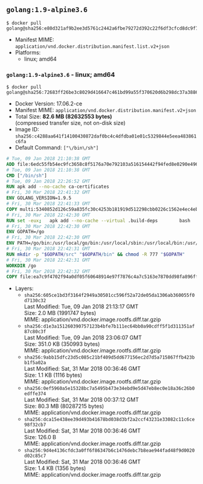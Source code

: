 ## `golang:1.9-alpine3.6`

```console
$ docker pull golang@sha256:e80d321af9b2ee3d5761c2442a6fbe79272d392c22f6df3cfcd8dc9f72d3ce2d
```

-	Manifest MIME: `application/vnd.docker.distribution.manifest.list.v2+json`
-	Platforms:
	-	linux; amd64

### `golang:1.9-alpine3.6` - linux; amd64

```console
$ docker pull golang@sha256:72683ff26be3c8029d416647c461bd99a55f370620d6b298dc37a38864555cd0
```

-	Docker Version: 17.06.2-ce
-	Manifest MIME: `application/vnd.docker.distribution.manifest.v2+json`
-	Total Size: **82.6 MB (82632553 bytes)**  
	(compressed transfer size, not on-disk size)
-	Image ID: `sha256:c4288aa641f14100430872daf0bc4c4dfdba01e01c5329844e5eea483861c6fa`
-	Default Command: `["\/bin\/sh"]`

```dockerfile
# Tue, 09 Jan 2018 21:10:38 GMT
ADD file:6edc55fb54ec9fc3658c8f5176a70e792103a516154442f94fed8e0290e4960e in / 
# Tue, 09 Jan 2018 21:10:38 GMT
CMD ["/bin/sh"]
# Tue, 09 Jan 2018 22:26:52 GMT
RUN apk add --no-cache ca-certificates
# Fri, 30 Mar 2018 22:41:32 GMT
ENV GOLANG_VERSION=1.9.5
# Fri, 30 Mar 2018 22:41:33 GMT
COPY multi:5340852d126c59a835fc30c4253b181919d512298cbb0226c1562e4ec4eba94c in /go-alpine-patches/ 
# Fri, 30 Mar 2018 22:42:30 GMT
RUN set -eux; 	apk add --no-cache --virtual .build-deps 		bash 		gcc 		musl-dev 		openssl 		go 	; 	export 		GOROOT_BOOTSTRAP="$(go env GOROOT)" 		GOOS="$(go env GOOS)" 		GOARCH="$(go env GOARCH)" 		GOHOSTOS="$(go env GOHOSTOS)" 		GOHOSTARCH="$(go env GOHOSTARCH)" 	; 	apkArch="$(apk --print-arch)"; 	case "$apkArch" in 		armhf) export GOARM='6' ;; 		x86) export GO386='387' ;; 	esac; 		wget -O go.tgz "https://golang.org/dl/go$GOLANG_VERSION.src.tar.gz"; 	echo 'f1c2bb7f32bbd8fa7a19cc1608e0d06582df32ff5f0340967d83fb0017c49fbc *go.tgz' | sha256sum -c -; 	tar -C /usr/local -xzf go.tgz; 	rm go.tgz; 		cd /usr/local/go/src; 	for p in /go-alpine-patches/*.patch; do 		[ -f "$p" ] || continue; 		patch -p2 -i "$p"; 	done; 	./make.bash; 		rm -rf /go-alpine-patches; 	apk del .build-deps; 		export PATH="/usr/local/go/bin:$PATH"; 	go version
# Fri, 30 Mar 2018 22:42:30 GMT
ENV GOPATH=/go
# Fri, 30 Mar 2018 22:42:30 GMT
ENV PATH=/go/bin:/usr/local/go/bin:/usr/local/sbin:/usr/local/bin:/usr/sbin:/usr/bin:/sbin:/bin
# Fri, 30 Mar 2018 22:42:31 GMT
RUN mkdir -p "$GOPATH/src" "$GOPATH/bin" && chmod -R 777 "$GOPATH"
# Fri, 30 Mar 2018 22:42:31 GMT
WORKDIR /go
# Fri, 30 Mar 2018 22:42:32 GMT
COPY file:ea7c9f4702f94a0df05f60648914e97f7876c4a7c5163e7870dd98fa896ff722 in /usr/local/bin/ 
```

-	Layers:
	-	`sha256:605ce1bd3f3164f2949a30501cc596f52a72de05da1306ab360055f0d7130c32`  
		Last Modified: Tue, 09 Jan 2018 21:13:17 GMT  
		Size: 2.0 MB (1991747 bytes)  
		MIME: application/vnd.docker.image.rootfs.diff.tar.gzip
	-	`sha256:d1e3a151260390757123b4bfe7b111ec64bb0a90cdff5f1d311351af87c80c3f`  
		Last Modified: Tue, 09 Jan 2018 23:06:07 GMT  
		Size: 351.0 KB (350993 bytes)  
		MIME: application/vnd.docker.image.rootfs.diff.tar.gzip
	-	`sha256:9abb15dfc23d5c085c21bf409d5dd677156ec2d7d5a715867ffb423bb1f5a02a`  
		Last Modified: Sat, 31 Mar 2018 00:36:46 GMT  
		Size: 1.1 KB (1116 bytes)  
		MIME: application/vnd.docker.image.rootfs.diff.tar.gzip
	-	`sha256:0ef5960a5e15328bc7a5495b473e34ebd9e5d47eb8ec0e18a36c26b0edffe374`  
		Last Modified: Sat, 31 Mar 2018 00:37:12 GMT  
		Size: 80.3 MB (80287215 bytes)  
		MIME: application/vnd.docker.image.rootfs.diff.tar.gzip
	-	`sha256:dca15e438ee39d493b41678bd038d3bf2a2ccf43231e33082c11c6ce98f32cb7`  
		Last Modified: Sat, 31 Mar 2018 00:36:46 GMT  
		Size: 126.0 B  
		MIME: application/vnd.docker.image.rootfs.diff.tar.gzip
	-	`sha256:9d4e4136cfdc3a0ff6f86347b6c1476debc7b8eae944fad48f9d0020d02c85c7`  
		Last Modified: Sat, 31 Mar 2018 00:36:46 GMT  
		Size: 1.4 KB (1356 bytes)  
		MIME: application/vnd.docker.image.rootfs.diff.tar.gzip
